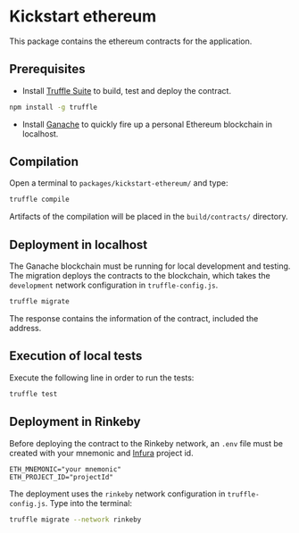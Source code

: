 # Kickstart ethereum

This package contains the ethereum contracts for the application.

## Prerequisites

- Install [Truffle Suite](https://www.trufflesuite.com) to build, test and deploy the contract.

```bash
npm install -g truffle
```

- Install [Ganache](https://www.trufflesuite.com/ganache) to quickly fire up a personal Ethereum blockchain in localhost.

## Compilation

Open a terminal to `packages/kickstart-ethereum/` and type:

```bash
truffle compile
```

Artifacts of the compilation will be placed in the `build/contracts/` directory.

## Deployment in localhost

The Ganache blockchain must be running for local development and testing. The migration deploys the contracts to the blockchain, which takes the `development` network configuration in `truffle-config.js`.

```bash
truffle migrate
```

The response contains the information of the contract, included the address.

## Execution of local tests

Execute the following line in order to run the tests:

```bash
truffle test
```

## Deployment in Rinkeby

Before deploying the contract to the Rinkeby network, an `.env` file must be created with your mnemonic and [Infura](https://infura.io/) project id.

```
ETH_MNEMONIC="your mnemonic"
ETH_PROJECT_ID="projectId"
```

The deployment uses the `rinkeby` network configuration in `truffle-config.js`. Type into the terminal:

```bash
truffle migrate --network rinkeby
```
